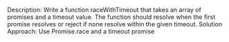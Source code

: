 Description:
Write a function raceWithTimeout that takes an array of promises and a timeout value. The function should resolve when the first promise resolves or reject if none resolve within the given timeout.
Solution Approach:
Use Promise.race and a timeout promise
